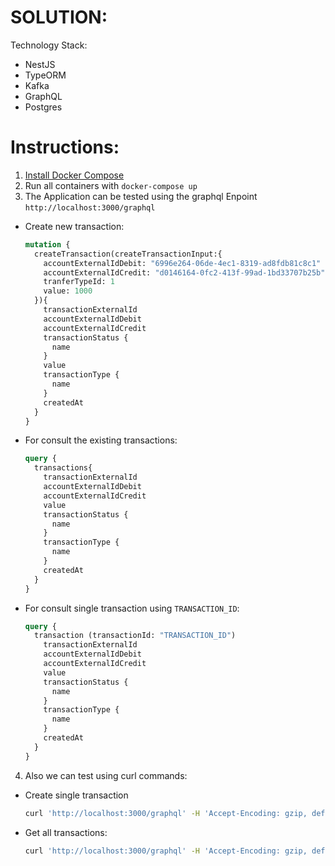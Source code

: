 # SOLUTION:

Technology Stack: 
  - NestJS
  - TypeORM
  - Kafka
  - GraphQL
  - Postgres

# Instructions:
1. [Install Docker Compose](https://docs.docker.com/compose/install/)
1. Run all containers with `docker-compose up`
1. The Application can be tested using the graphql Enpoint `http://localhost:3000/graphql`
  - Create new transaction:
    ```graphql
    mutation {
      createTransaction(createTransactionInput:{
        accountExternalIdDebit: "6996e264-06de-4ec1-8319-ad8fdb81c8c1"
        accountExternalIdCredit: "d0146164-0fc2-413f-99ad-1bd33707b25b"
        tranferTypeId: 1
        value: 1000
      }){
        transactionExternalId
        accountExternalIdDebit
        accountExternalIdCredit
        transactionStatus {
          name
        }
        value
        transactionType {
          name
        }
        createdAt
      }
    }
    ```
  - For consult the existing transactions:
    ```graphql
    query {
      transactions{
        transactionExternalId
        accountExternalIdDebit
        accountExternalIdCredit
        value
        transactionStatus {
          name
        }
        transactionType {
          name
        }
        createdAt
      }
    }
    ```
  - For consult single transaction using `TRANSACTION_ID`:
    ```graphql
    query {
      transaction (transactionId: "TRANSACTION_ID")
        transactionExternalId
        accountExternalIdDebit
        accountExternalIdCredit
        value
        transactionStatus {
          name
        }
        transactionType {
          name
        }
        createdAt
      }
    }
    ```
4. Also we can test using curl commands:
  - Create single transaction
    ```sh
    curl 'http://localhost:3000/graphql' -H 'Accept-Encoding: gzip, deflate, br' -H 'Content-Type: application/json' -H 'Accept: application/json' -H 'Connection: keep-alive' -H 'DNT: 1' -H 'Origin: http://localhost:3000' --data-binary '{"query":"mutation {\n  createTransaction(createTransactionInput:{\n    accountExternalIdDebit: \"6996e264-06de-4ec1-8319-ad8fdb81c8c1\"\n    accountExternalIdCredit: \"d0146164-0fc2-413f-99ad-1bd33707b25b\"\n    tranferTypeId: 1\n    value: 1000\n  }){\n    transactionExternalId\n    accountExternalIdDebit\n    accountExternalIdCredit\n    transactionStatus {\n      name\n    }\n    value\n    transactionType {\n      name\n    }\n    createdAt\n  }\n}"}' --compressed
    ```
  - Get all transactions:
    ```sh
    curl 'http://localhost:3000/graphql' -H 'Accept-Encoding: gzip, deflate, br' -H 'Content-Type: application/json' -H 'Accept: application/json' -H 'Connection: keep-alive' -H 'DNT: 1' -H 'Origin: http://localhost:3000' --data-binary '{"query":"query {\n  transactions {\n    transactionExternalId\n    accountExternalIdDebit\n    accountExternalIdCredit\n    value\n    transactionStatus {\n      name\n    }\n    transactionType {\n      name\n    }\n    createdAt\n  }\n}"}' --compressed
    ```
